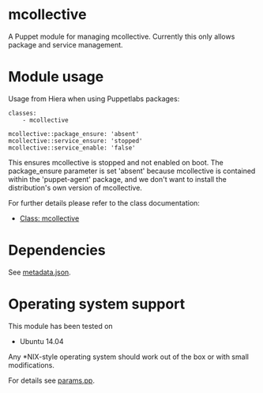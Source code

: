 # mcollective

A Puppet module for managing mcollective. Currently this only allows package and 
service management.

# Module usage

Usage from Hiera when using Puppetlabs packages:

    classes:
        - mcollective
    
    mcollective::package_ensure: 'absent'
    mcollective::service_ensure: 'stopped'
    mcollective::service_enable: 'false'

This ensures mcollective is stopped and not enabled on boot. The package_ensure 
parameter is set 'absent' because mcollective is contained within the 
'puppet-agent' package, and we don't want to install the distribution's own 
version of mcollective.

For further details please refer to the class documentation:

* [Class: mcollective](manifests/init.pp)

# Dependencies

See [metadata.json](metadata.json).

# Operating system support

This module has been tested on

* Ubuntu 14.04

Any *NIX-style operating system should work out of the box or with small 
modifications.

For details see [params.pp](manifests/params.pp).
